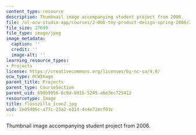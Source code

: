 ```yaml
---
content_type: resource
description: Thumbnail image accompanying student project from 2006.
file: /ol-ocw-studio-app/courses/2-00b-toy-product-design-spring-2008/2e05406ca77c23a2e3144c4e72ecf03c_flosszilla_icon2.jpg
file_size: 27699
file_type: image/jpeg
image_metadata:
  caption: ''
  credit: ''
  image-alt: ''
learning_resource_types:
- Projects
license: https://creativecommons.org/licenses/by-nc-sa/4.0/
ocw_type: OCWImage
parent_title: Projects
parent_type: CourseSection
parent_uid: 690b9956-8c8d-b91b-5245-a6e3ec725412
resourcetype: Image
title: flosszilla_icon2.jpg
uid: 2e05406c-a77c-23a2-e314-4c4e72ecf03c
---
```

Thumbnail image accompanying student project from 2006.
